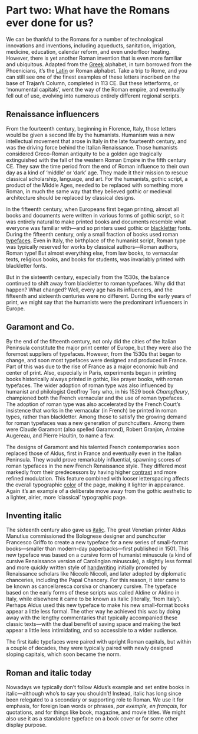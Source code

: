 # Part two: What have the Romans ever done for us?

We can be thankful to the Romans for a number of technological innovations and inventions, including aqueducts, sanitation, irrigation, medicine, education, calendar reform, and even underfloor heating. However, there is yet another Roman invention that is even more familiar and ubiquitous. Adapted from the [Greek](/glossary/greek_script) alphabet, in turn borrowed from the Phoenicians, it’s the [Latin](/glossary/latin) or Roman alphabet. Take a trip to Rome, and you can still see one of the finest examples of these letters inscribed on the base of Trajan’s Column, completed in 113 CE. But these letterforms, or ‘monumental capitals’, went the way of the Roman empire, and eventually fell out of use, evolving into numerous entirely different regional scripts.


## Renaissance influencers

From the fourteenth century, beginning in Florence, Italy, those letters would be given a second life by the humanists. Humanism was a new intellectual movement that arose in Italy in the late fourteenth century, and was the driving force behind the Italian Renaissance. Those humanists considered Greco-Roman antiquity to be a golden age tragically extinguished with the fall of the western Roman Empire in the fifth century CE. They saw the time period from the end of Roman influence to their own day as a kind of ‘middle’ or ‘dark’ age. They made it their mission to rescue classical scholarship, language, and art. For the humanists, gothic script, a product of the Middle Ages, needed to be replaced with something more Roman, in much the same way that they believed gothic or medieval architecture should be replaced by classical designs.

In the fifteenth century, when Europeans first began printing, almost all books and documents were written in various forms of gothic script, so it was entirely natural to make printed books and documents resemble what everyone was familiar with—and so printers used gothic or [blackletter](/glossary/blackletter) fonts. During the fifteenth century, only a small fraction of books used roman [typefaces](/glossary/typeface). Even in Italy, the birthplace of the humanist script, Roman type was typically reserved for works by classical authors—Roman authors, Roman type! But almost everything else, from law books, to vernacular texts, religious books, and books for students, was invariably printed with blackletter fonts. 

But in the sixteenth century, especially from the 1530s, the balance continued to shift away from blackletter to roman typefaces. Why did that happen? What changed? Well, every age has its influencers, and the fifteenth and sixteenth centuries were no different. During the early years of print, we might say that the humanists were the predominant influencers in Europe.


## Garamont and Co.

By the end of the fifteenth century, not only did the cities of the Italian Peninsula constitute the major print center of Europe, but they were also the foremost suppliers of typefaces. However, from the 1530s that began to change, and soon most typefaces were designed and produced in France. Part of this was due to the rise of France as a major economic hub and center of print. Also, especially in Paris, experiments began in printing books historically always printed in gothic, like prayer books, with roman typefaces. The wider adoption of roman type was also influenced by humanist and philologist Geoffroy Tory who, in his 1529 book _Champfleury_, championed both the French vernacular and the use of roman typefaces. The adoption of roman type was also accelerated by the French Court’s insistence that works in the vernacular (in French) be printed in roman types, rather than blackletter. Among those to satisfy the growing demand for roman typefaces was a new generation of punchcutters. Among them were Claude Garamont (also spelled Garamond), Robert Granjon, Antoine Augereau, and Pierre Haultin, to name a few.

The designs of Garamont and his talented French contemporaries soon replaced those of Aldus, first in France and eventually even in the Italian Peninsula. They would prove remarkably influential, spawning scores of roman typefaces in the new French Renaissance style. They differed most markedly from their predecessors by having higher [contrast](/glossary/contrast) and more refined modulation. This feature combined with looser letterspacing affects the overall typographic [color](/glossary/color) of the page, making it lighter in appearance. Again it’s an example of a deliberate move away from the gothic aesthetic to a lighter, airier, more ‘classical’ typographic page.


## Inventing italic

The sixteenth century also gave us [italic](/glossary/italic). The great Venetian printer Aldus Manutius commissioned the Bolognese designer and punchcutter Francesco Griffo to create a new typeface for a new series of small-format books—smaller than modern-day paperbacks—first published in 1501. This new typeface was based on a cursive form of humanist minuscule (a kind of cursive Renaissance version of Carolingian minuscule), a slightly less formal and more quickly written style of [handwriting](/glossary/handwriting) initially promoted by Renaissance scholars like Niccolò Niccoli, and later adopted by diplomatic chanceries, including the Papal Chancery. For this reason, it later came to be known as cancellaresca corsiva or chancery cursive. The typeface based on the early forms of these scripts was called Aldine or Aldino in Italy, while elsewhere it came to be known as italic (literally, ‘from Italy’). Perhaps Aldus used this new typeface to make his new small-format books appear a little less formal. The other way he achieved this was by doing away with the lengthy commentaries that typically accompanied these classic texts—with the dual benefit of saving space and making the text appear a little less intimidating, and so accessible to a wider audience.

The first italic typefaces were paired with upright Roman capitals, but within a couple of decades, they were typically paired with newly designed sloping capitals, which soon became the norm.


## Roman and italic today

Nowadays we typically don’t follow Aldus’s example and set entire books in italic—although who’s to say you shouldn’t! Instead, italic has long since been relegated to a secondary or supporting role to Roman. We use it for emphasis, for foreign loan words or phrases, _par exemple, en français_, for quotations, and for things like book, magazine, and movie titles. We might also use it as a standalone typeface on a book cover or for some other display purpose.
